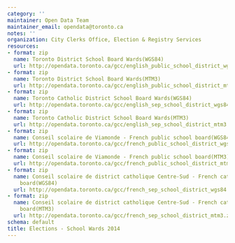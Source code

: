 ```yaml
---
category: ''
maintainer: Open Data Team
maintainer_email: opendata@toronto.ca
notes: ''
organization: City Clerks Office, Election & Registry Services
resources:
- format: zip
  name: Toronto District School Board Wards(WGS84)
  url: http://opendata.toronto.ca/gcc/english_public_school_district_wgs84.zip
- format: zip
  name: Toronto District School Board Wards(MTM3)
  url: http://opendata.toronto.ca/gcc/english_public_school_district_mtm3.zip
- format: zip
  name: Toronto Catholic District School Board Wards(WGS84)
  url: http://opendata.toronto.ca/gcc/english_sep_school_district_wgs84.zip
- format: zip
  name: Toronto Catholic District School Board Wards(MTM3)
  url: http://opendata.toronto.ca/gcc/english_sep_school_district_mtm3.zip
- format: zip
  name: Conseil scolaire de Viamonde - French public school board(WGS84)
  url: http://opendata.toronto.ca/gcc/french_public_school_district_wgs84.zip
- format: zip
  name: Conseil scolaire de Viamonde - French public school board(MTM3)
  url: http://opendata.toronto.ca/gcc/french_public_school_district_mtm3.zip
- format: zip
  name: Conseil scolaire de district catholique Centre-Sud - French catholic school
    board(WGS84)
  url: http://opendata.toronto.ca/gcc/french_sep_school_district_wgs84.zip
- format: zip
  name: Conseil scolaire de district catholique Centre-Sud - French catholic school
    board(MTM3)
  url: http://opendata.toronto.ca/gcc/french_sep_school_district_mtm3.zip
schema: default
title: Elections - School Wards 2014
---
```

